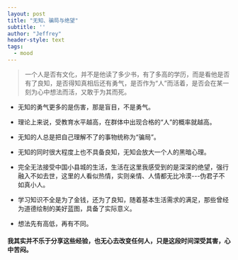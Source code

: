 ```yaml
---
layout: post
title: "无知、骗局与绝望"
subtitle: ''
author: "Jeffrey"
header-style: text
tags:
  - mood
---
```


 >一个人是否有文化，并不是他读了多少书，有了多高的学历，而是看他是否有了良知，是否得知真相后还有勇气，是否作为“人”而活着，是否会在某一刻为心中想法而活，又敢于为其而死。

 - 无知的勇气更多的是伤害，那是盲目，不是勇气。

 - 理论上来说，受教育水平越高，在群体中出现合格的“人”的概率就越高。



 - 无知的人总是把自己理解不了的事物统称为“骗局”。
 - 无知的同时很大程度上也不具备良知，无知会放大一个人的黑暗心理。
 - 完全无法接受中国小县城的生活，生活在这里我感受到的是深深的绝望，强行融入不如去世，这里的人看似热情，实则亲情、人情都无比冷漠---伪君子不如真小人。
 - 学习知识不全是为了金钱，还为了良知，随着基本生活需求的满足，那些曾经为道德绘制的美好蓝图，具备了实际意义。

 - 想法先有高低，再有不同。

#### 我其实并不乐于分享这些经验，也无心去改变任何人，只是这段时间深受其害，心中苦闷。





